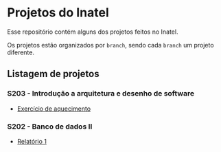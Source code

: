 # Projetos do Inatel

Esse repositório contém alguns dos projetos feitos no Inatel.

Os projetos estão organizados por `branch`, sendo cada `branch` um projeto diferente.

## Listagem de projetos

### S203 - Introdução a arquitetura e desenho de software

- [Exercício de aquecimento](https://github.com/alissonfpmorais/inatel_projects/tree/s203_e1_intro)

### S202 - Banco de dados II

- [Relatório 1](https://github.com/alissonfpmorais/inatel_projects/tree/s202_e1_intro)
